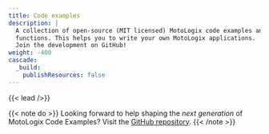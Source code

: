 ```yaml
---
title: Code examples
description: |
  A collection of open-source (MIT licensed) MotoLogix code examples and
  functions. This helps you to write your own MotoLogix applications.
  Join the development on GitHub!
weight: -400
cascade:
  _build:
    publishResources: false
---
```


{{< lead />}}

{{< note do >}}
Looking forward to help shaping the *next generation* of
MotoLogix Code Examples?
Visit the [GitHub repository](https://github.com/YaskawaEurope/mlx-examples#readme).
{{< /note >}}

